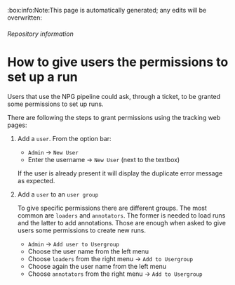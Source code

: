 <!-- Space: NPG -->
<!-- Parent: Tracking -->
<!-- Title: User Management -->

<!-- Macro: :box:([^:]+):([^:]*):(.+):
     Template: ac:box
     Icon: true
     Name: ${1}
     Title: ${2}
     Body: ${3} -->

:box:info:Note:This page is automatically generated; any edits will be overwritten:

###### Repository information

<!-- Include: includes/repo-metadata.md -->

# How to give users the permissions to set up a run 
Users that use the NPG pipeline could ask, through a ticket, to be 
granted some permissions to set up runs.

There are following the steps to grant permissions using the
tracking web pages:

1. Add a `user`. From the option bar:
    
    * `Admin` -> `New User`    
    * Enter the username -> `New User` (next to the textbox)
    
    If the user is already present it will display the duplicate 
    error message as expected.

1.  Add a `user` to an `user group`

    To give specific permissions there are different groups. 
    The most common are `loaders` and `annotators`. 
    The former is needed to load runs and the latter to add annotations. 
    Those are enough when asked to give users some permissions 
    to create new runs.
    
    * `Admin` -> `Add user to Usergroup`
    * Choose the user name from the left menu
    * Choose `loaders` from the right menu -> `Add to Usergroup`
    * Choose again the user name from the left menu
    * Choose `annotators` from the right menu -> `Add to Usergroup`
    